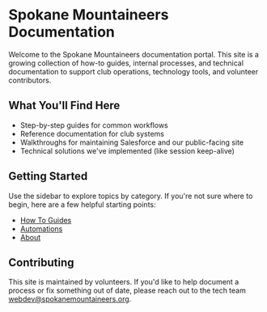 # Spokane Mountaineers Documentation

Welcome to the Spokane Mountaineers documentation portal.
This site is a growing collection of how-to guides, internal processes,
and technical documentation to support club operations, technology tools, and volunteer contributors.

## What You'll Find Here

- Step-by-step guides for common workflows
- Reference documentation for club systems
- Walkthroughs for maintaining Salesforce and our public-facing site
- Technical solutions we've implemented (like session keep-alive)

## Getting Started

Use the sidebar to explore topics by category. If you're not sure where to begin, here are a few helpful starting points:

- [How To Guides](how-to-guides/index.md)
- [Automations](automation/index.md)
- [About](about.md)

## Contributing

This site is maintained by volunteers.
If you'd like to help document a process or fix something out of date, please reach out to the tech team [webdev@spokanemountaineers.org](mailto:webdev@spokanemountaineers.org).
